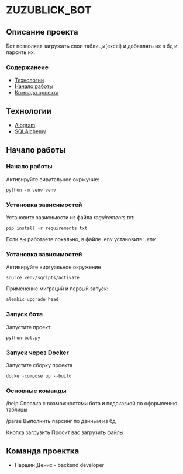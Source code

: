 # ZUZUBLICK_BOT
## Описание проекта
Бот позволяет загружать свои таблицы(excel) и добавлять их в бд и парсить их. 
### Содержанеие

- [Технологии](#tech)
- [Начало работы](#begining)
- [Комнада проекта](#team)

## <a name="tech">Технологии</a>

- [Aiogram](https://aiogram.dev/)
- [SQLAlchemy](https://www.sqlalchemy.org/)

## <a name="begining">Начало работы</a>

### Начало работы

Активируйте вирутальное окржуние:

```
python -m venv venv
```

### Установка зависимостей

Установите зависимости из файла *requirements.txt*:

```
pip install -r requirements.txt
```

Если вы работаете локально, в файле .env установите:
*.env*

### Установка зависимостей

Активируйте виртуальное окружение

```
source venv/sqripts/activate
```

Применение миграций и первый запуск:

```
alembic upgrade head
```

### Запуск бота

Запустите проект:

```
python bot.py
```

### Запуск через Docker

Запустите сборку проекта
```
docker-compose up --build
```

### Основные команды

/help
Справка с возможностями бота и подсказкой по оформлению таблицы

/parse
Выполнить парсинг по данным из бд

Кнопка загрузить
Просит вас загрузить файлы


## <a name="team">Команда проектка</a>

- Паршин Денис - backend developer